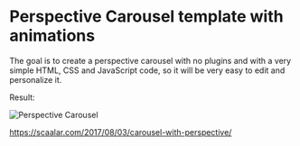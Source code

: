 # Perspective Carousel template with animations

The goal is to create a perspective carousel with no plugins and with a very simple HTML, CSS and JavaScript code, so it will be very easy to edit and personalize it.

Result:

![Perspective Carousel](https://scaalar.com/wp-content/uploads/2017/08/ezgif.com-gif-maker.gif)



https://scaalar.com/2017/08/03/carousel-with-perspective/
